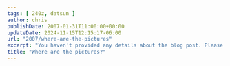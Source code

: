 ```yaml
---
tags: [ 240z, datsun ]
author: chris
publishDate: 2007-01-31T11:00:00+00:00
updateDate: 2024-11-15T12:15:17-06:00
url: "2007/where-are-the-pictures"
excerpt: "You haven't provided any details about the blog post. Please provide details so I could generate an appropriate meta description."
title: "Where are the pictures?"
---
```



